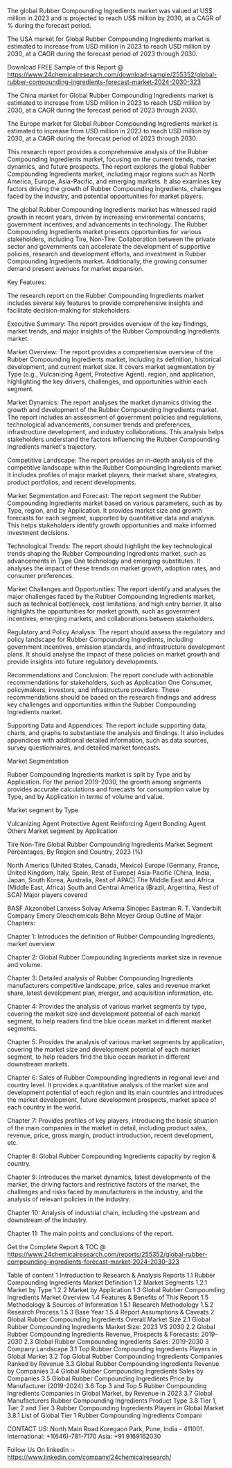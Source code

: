 The global Rubber Compounding Ingredients market was valued at US$ million in 2023 and is projected to reach US$ million by 2030, at a CAGR of % during the forecast period.

The USA market for Global Rubber Compounding Ingredients market is estimated to increase from USD million in 2023 to reach USD million by 2030, at a CAGR during the forecast period of 2023 through 2030.

Download FREE Sample of this Report @ https://www.24chemicalresearch.com/download-sample/255352/global-rubber-compounding-ingredients-forecast-market-2024-2030-323

The China market for Global Rubber Compounding Ingredients market is estimated to increase from USD million in 2023 to reach USD million by 2030, at a CAGR during the forecast period of 2023 through 2030.

The Europe market for Global Rubber Compounding Ingredients market is estimated to increase from USD million in 2023 to reach USD million by 2030, at a CAGR during the forecast period of 2023 through 2030.

This research report provides a comprehensive analysis of the Rubber Compounding Ingredients market, focusing on the current trends, market dynamics, and future prospects. The report explores the global Rubber Compounding Ingredients market, including major regions such as North America, Europe, Asia-Pacific, and emerging markets. It also examines key factors driving the growth of Rubber Compounding Ingredients, challenges faced by the industry, and potential opportunities for market players.

The global Rubber Compounding Ingredients market has witnessed rapid growth in recent years, driven by increasing environmental concerns, government incentives, and advancements in technology. The Rubber Compounding Ingredients market presents opportunities for various stakeholders, including Tire, Non-Tire. Collaboration between the private sector and governments can accelerate the development of supportive policies, research and development efforts, and investment in Rubber Compounding Ingredients market. Additionally, the growing consumer demand present avenues for market expansion.

Key Features:

The research report on the Rubber Compounding Ingredients market includes several key features to provide comprehensive insights and facilitate decision-making for stakeholders.

Executive Summary: The report provides overview of the key findings, market trends, and major insights of the Rubber Compounding Ingredients market.

Market Overview: The report provides a comprehensive overview of the Rubber Compounding Ingredients market, including its definition, historical development, and current market size. It covers market segmentation by Type (e.g., Vulcanizing Agent, Protective Agent), region, and application, highlighting the key drivers, challenges, and opportunities within each segment.

Market Dynamics: The report analyses the market dynamics driving the growth and development of the Rubber Compounding Ingredients market. The report includes an assessment of government policies and regulations, technological advancements, consumer trends and preferences, infrastructure development, and industry collaborations. This analysis helps stakeholders understand the factors influencing the Rubber Compounding Ingredients market's trajectory.

Competitive Landscape: The report provides an in-depth analysis of the competitive landscape within the Rubber Compounding Ingredients market. It includes profiles of major market players, their market share, strategies, product portfolios, and recent developments.

Market Segmentation and Forecast: The report segment the Rubber Compounding Ingredients market based on various parameters, such as by Type, region, and by Application. It provides market size and growth forecasts for each segment, supported by quantitative data and analysis. This helps stakeholders identify growth opportunities and make informed investment decisions.

Technological Trends: The report should highlight the key technological trends shaping the Rubber Compounding Ingredients market, such as advancements in Type One technology and emerging substitutes. It analyses the impact of these trends on market growth, adoption rates, and consumer preferences.

Market Challenges and Opportunities: The report identify and analyses the major challenges faced by the Rubber Compounding Ingredients market, such as technical bottleneck, cost limitations, and high entry barrier. It also highlights the opportunities for market growth, such as government incentives, emerging markets, and collaborations between stakeholders.

Regulatory and Policy Analysis: The report should assess the regulatory and policy landscape for Rubber Compounding Ingredients, including government incentives, emission standards, and infrastructure development plans. It should analyse the impact of these policies on market growth and provide insights into future regulatory developments.

Recommendations and Conclusion: The report conclude with actionable recommendations for stakeholders, such as Application One Consumer, policymakers, investors, and infrastructure providers. These recommendations should be based on the research findings and address key challenges and opportunities within the Rubber Compounding Ingredients market.

Supporting Data and Appendices: The report include supporting data, charts, and graphs to substantiate the analysis and findings. It also includes appendices with additional detailed information, such as data sources, survey questionnaires, and detailed market forecasts.

Market Segmentation

Rubber Compounding Ingredients market is split by Type and by Application. For the period 2019-2030, the growth among segments provides accurate calculations and forecasts for consumption value by Type, and by Application in terms of volume and value.

Market segment by Type

Vulcanizing Agent
Protective Agent
Reinforcing Agent
Bonding Agent
Others
Market segment by Application

Tire
Non-Tire
Global Rubber Compounding Ingredients Market Segment Percentages, By Region and Country, 2023 (%)

North America (United States, Canada, Mexico)
Europe (Germany, France, United Kingdom, Italy, Spain, Rest of Europe)
Asia-Pacific (China, India, Japan, South Korea, Australia, Rest of APAC)
The Middle East and Africa (Middle East, Africa)
South and Central America (Brazil, Argentina, Rest of SCA)
Major players covered

BASF
Akzonobel
Lanxess
Solvay
Arkema
Sinopec
Eastman
R. T. Vanderbilt Company
Emery Oleochemicals
Behn Meyer Group
Outline of Major Chapters:

Chapter 1: Introduces the definition of Rubber Compounding Ingredients, market overview.

Chapter 2: Global Rubber Compounding Ingredients market size in revenue and volume.

Chapter 3: Detailed analysis of Rubber Compounding Ingredients manufacturers competitive landscape, price, sales and revenue market share, latest development plan, merger, and acquisition information, etc.

Chapter 4: Provides the analysis of various market segments by type, covering the market size and development potential of each market segment, to help readers find the blue ocean market in different market segments.

Chapter 5: Provides the analysis of various market segments by application, covering the market size and development potential of each market segment, to help readers find the blue ocean market in different downstream markets.

Chapter 6: Sales of Rubber Compounding Ingredients in regional level and country level. It provides a quantitative analysis of the market size and development potential of each region and its main countries and introduces the market development, future development prospects, market space of each country in the world.

Chapter 7: Provides profiles of key players, introducing the basic situation of the main companies in the market in detail, including product sales, revenue, price, gross margin, product introduction, recent development, etc.

Chapter 8: Global Rubber Compounding Ingredients capacity by region & country.

Chapter 9: Introduces the market dynamics, latest developments of the market, the driving factors and restrictive factors of the market, the challenges and risks faced by manufacturers in the industry, and the analysis of relevant policies in the industry.

Chapter 10: Analysis of industrial chain, including the upstream and downstream of the industry.

Chapter 11: The main points and conclusions of the report.

Get the Complete Report & TOC @ https://www.24chemicalresearch.com/reports/255352/global-rubber-compounding-ingredients-forecast-market-2024-2030-323

Table of content
1 Introduction to Research & Analysis Reports
1.1 Rubber Compounding Ingredients Market Definition
1.2 Market Segments
1.2.1 Market by Type
1.2.2 Market by Application
1.3 Global Rubber Compounding Ingredients Market Overview
1.4 Features & Benefits of This Report
1.5 Methodology & Sources of Information
1.5.1 Research Methodology
1.5.2 Research Process
1.5.3 Base Year
1.5.4 Report Assumptions & Caveats
2 Global Rubber Compounding Ingredients Overall Market Size
2.1 Global Rubber Compounding Ingredients Market Size: 2023 VS 2030
2.2 Global Rubber Compounding Ingredients Revenue, Prospects & Forecasts: 2019-2030
2.3 Global Rubber Compounding Ingredients Sales: 2019-2030
3 Company Landscape
3.1 Top Rubber Compounding Ingredients Players in Global Market
3.2 Top Global Rubber Compounding Ingredients Companies Ranked by Revenue
3.3 Global Rubber Compounding Ingredients Revenue by Companies
3.4 Global Rubber Compounding Ingredients Sales by Companies
3.5 Global Rubber Compounding Ingredients Price by Manufacturer (2019-2024)
3.6 Top 3 and Top 5 Rubber Compounding Ingredients Companies in Global Market, by Revenue in 2023
3.7 Global Manufacturers Rubber Compounding Ingredients Product Type
3.8 Tier 1, Tier 2 and Tier 3 Rubber Compounding Ingredients Players in Global Market
3.8.1 List of Global Tier 1 Rubber Compounding Ingredients Compani

CONTACT US:
North Main Road Koregaon Park, Pune, India - 411001.
International: +1(646)-781-7170
Asia: +91 9169162030

Follow Us On linkedin :- https://www.linkedin.com/company/24chemicalresearch/
